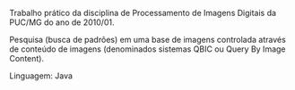 Trabalho prático da disciplina de Processamento de Imagens Digitais da PUC/MG do ano de 2010/01.

Pesquisa (busca de padrões) em uma base de imagens controlada através de conteúdo de imagens (denominados sistemas QBIC ou Query By Image Content).

Linguagem: Java